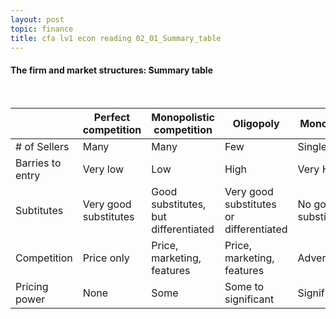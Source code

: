 ```yaml
---
layout: post
topic: finance
title: cfa lv1 econ reading 02_01_Summary_table
---
```


<h4>The firm and market structures: Summary table</h4>
<br>

||Perfect competition|Monopolistic competition|Oligopoly|Monopoly|
|---|---|---|---|---|
|# of Sellers|Many|Many|Few|Single|
|Barries to entry|Very low|Low|High|Very High|
|Subtitutes|Very good substitutes|Good substitutes, but differentiated|Very good substitutes or differentiated|No good substitutes|
|Competition|Price only|Price, marketing, features|Price, marketing, features|Advertising|
|Pricing power|None|Some|Some to significant|Significant|
